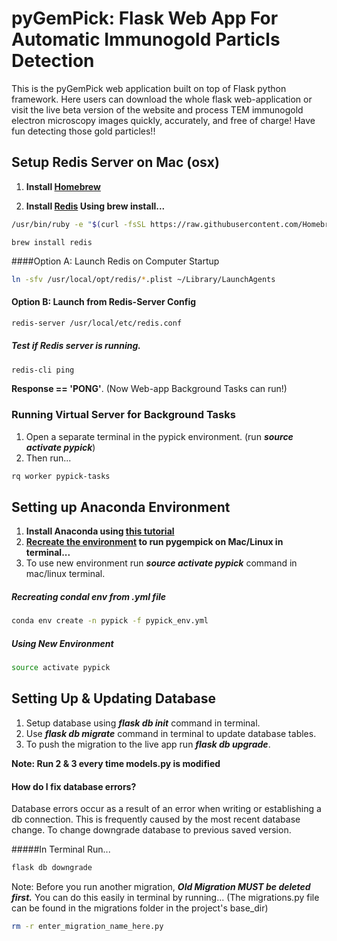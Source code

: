 # pyGemPick: Flask Web App For Automatic Immunogold Particls Detection

This is the pyGemPick web application built on top of Flask python framework. 
Here users can download the whole flask web-application or visit the live beta 
version of the website and process TEM immunogold electron microscopy images quickly,
accurately, and free of charge! Have fun detecting those gold particles!!

## Setup Redis Server on Mac (osx)

1. **Install [Homebrew](https://brew.sh/)**

2. **Install [Redis](https://medium.com/@petehouston/install-and-config-redis-on-mac-os-x-via-homebrew-eb8df9a4f298) Using brew install...** 


```bash
/usr/bin/ruby -e "$(curl -fsSL https://raw.githubusercontent.com/Homebrew/install/master/install)"
```

```
brew install redis
```

####Option A: Launch Redis on Computer Startup

```bash
ln -sfv /usr/local/opt/redis/*.plist ~/Library/LaunchAgents
```
#### Option B: Launch from Redis-Server Config
```bash
redis-server /usr/local/etc/redis.conf
```

##### Test if Redis server is running.

```bash
redis-cli ping
```

**Response == 'PONG'**. (Now Web-app Background Tasks can run!)

### Running Virtual Server for Background Tasks 

1. Open a separate terminal in the pypick environment. (run **_source activate pypick_**)
2. Then run...

```bash
rq worker pypick-tasks
```


## Setting up Anaconda Environment 

1. **Install Anaconda using [this tutorial](https://www.digitalocean.com/community/tutorials/how-to-install-the-anaconda-python-distribution-on-ubuntu-18-04)** 
2. **[Recreate the environment](https://datascience.stackexchange.com/questions/24093/how-to-clone-python-working-environment-on-another-machine) to run pygempick on Mac/Linux in terminal...**
3. To use new environment run **_source activate pypick_** command in mac/linux terminal.

##### Recreating condal env from .yml file
```bash
conda env create -n pypick -f pypick_env.yml
```

##### Using New Environment

```bash
source activate pypick
```

## Setting Up & Updating Database

1. Setup database using **_flask db init_** command in terminal.
2. Use **_flask db migrate_** command in terminal to update database tables.
3. To push the migration to the live app run **_flask db upgrade_**.

**Note: Run 2 & 3 every time models.py is modified**

#### How do I fix database errors?

Database errors occur as a result of an error when writing or establishing a db connection. This is frequently caused by
the most recent database change. To change downgrade database to previous saved version.

#####In Terminal Run...

```bash
flask db downgrade
```

Note: Before you run another migration, **_Old Migration MUST be deleted first._** You can do this easily in terminal
by running... (The migrations.py file can be found in the migrations folder in the project's base_dir)
 
 ```bash
rm -r enter_migration_name_here.py
 ```